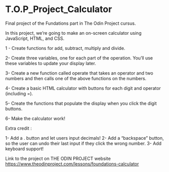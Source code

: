 # T.O.P_Project_Calculator
Final project of the Fundations part in The Odin Project cursus.

In this project, we’re going to make an on-screen calculator using JavaScript, HTML, and CSS.

1 - Create functions for add, subtract, multiply and divide.

2- Create three variables, one for each part of the operation. 
	You’ll use these variables to update your display later.

3- Create a new function called operate that takes an operator and two numbers 
and then calls one of the above functions on the numbers.

4- Create a basic HTML calculator with buttons for each digit and operator (including =).

5- Create the functions that populate the display when you click the digit buttons.

6- Make the calculator work!

Extra credit :

1- Add a . button and let users input decimals! 
2- Add a “backspace” button, so the user can undo their last input if they click the wrong number.
3- Add keyboard support!

Link to the project on THE ODIN PROJECT website
https://www.theodinproject.com/lessons/foundations-calculator